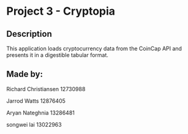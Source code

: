 # Project 3 - Cryptopia

## Description

This application loads cryptocurrency data from the CoinCap API and presents it in a digestible tabular format.

## Made by:

Richard Christiansen 12730988

Jarrod Watts         12876405

Aryan Nateghnia      13286481

songwei lai          13022963
